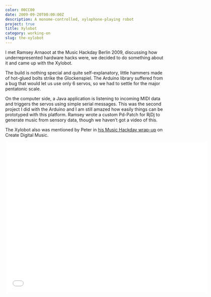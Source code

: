 ```yaml
---
color: 00CC00
date: 2009-09-20T00:00:00Z
description: A monome-controlled, xylophone-playing robot
project: true
title: Xylobot
category: working-on
slug: the-xylobot
---
```


I met Ramsey Arnaoot at the Music Hackday Berlin 2009, discussing how underrepresented hardware hacks were, we decided to do something about it and came up with the Xylobot.

The build is nothing special and quite self-explanatory, little hammers made of hot-glued bolts strike the Glockenspiel. The Arduino library suffered from a bug that would let us use only 6 servos, so we had to settle for the major pentatonic scale.

On the computer side, a Java application is listening to incoming MIDI data and triggers the servos using simple serial messages. This was the second project I did with the Arduino and I am still amazed how easily things can be prototyped with this platform. Ramsey wrote a custom Pd-Patch for RjDj to generate music from sensory data, though we haven’t got a video of this.

The Xylobot also was mentioned by Peter in [his Music Hackday wrap-up][cdm_mhd_berlin] on Create Digital Music.

<div class="embed video vimeo">
    <style type="text/css" scoped>
        .embed:after {
            padding-top: 75% !important;
        }
    </style>
    <iframe src="//player.vimeo.com/video/6668819?color=00cc00" width="640" height="480" frameborder="0" title="xylobot run by monome" webkitallowfullscreen mozallowfullscreen allowfullscreen></iframe>
</div>

[cdm_mhd_berlin]: http://createdigitalmusic.com/2009/09/wild-musical-inventions-from-berlin-hackday/
